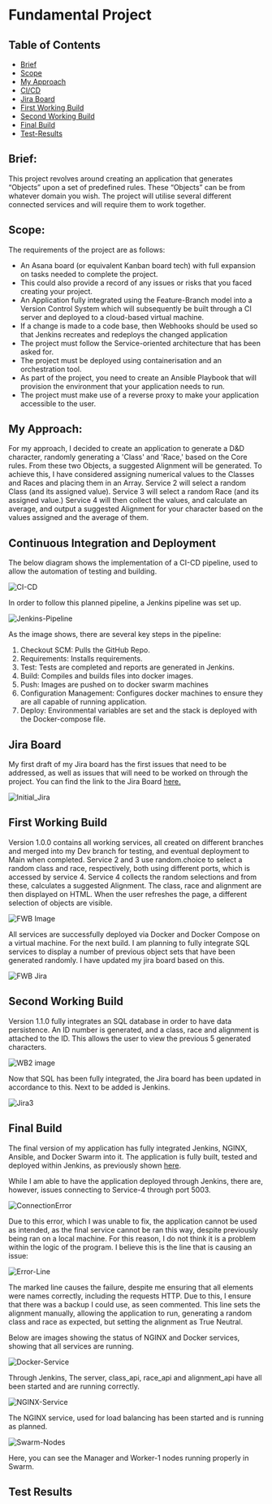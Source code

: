 # Fundamental Project

## Table of Contents

 - [Brief](https://github.com/TSamson-QA/Practical_Project#brief)
 - [Scope](https://github.com/TSamson-QA/Practical_Project#scope)
 - [My Approach](https://github.com/TSamson-QA/Practical_Project#my-approach)
 - [CI/CD](https://github.com/TSamson-QA/Practical_Project#continuous-integration-and-deployment)
 - [Jira Board](https://github.com/TSamson-QA/Practical_Project#jira-board)
 - [First Working Build](https://github.com/TSamson-QA/Practical_Project/blob/main/README.md#first-working-build)
 - [Second Working Build](https://github.com/TSamson-QA/Practical_Project/blob/main/README.md#second-working-build)
 - [Final Build](https://github.com/TSamson-QA/Practical_Project/blob/main/README.md#final-build)
 - [Test-Results](https://github.com/TSamson-QA/Practical_Project/blob/main/README.md#test-results)



## Brief: 
This project revolves around creating an application that generates “Objects” upon a set of predefined rules.
These “Objects” can be from whatever domain you wish. The project will utilise several different connected services and will require them to work together. 


## Scope:
The requirements of the project are as follows:

- An Asana board (or equivalent Kanban board tech) with full expansion on tasks needed to complete the project.
- This could also provide a record of any issues or risks that you faced creating your project.
- An Application fully integrated using the Feature-Branch model into a Version Control System which will subsequently be built through a CI server and deployed to a cloud-based virtual machine.
- If a change is made to a code base, then Webhooks should be used so that Jenkins recreates and redeploys the changed application
- The project must follow the Service-oriented architecture that has been asked for.
- The project must be deployed using containerisation and an orchestration tool.
- As part of the project, you need to create an Ansible Playbook that will provision the environment that your application needs to run.
- The project must make use of a reverse proxy to make your application accessible to the user.

## My Approach:
For my approach, I decided to create an application to generate a D&D character, randomly generating a 'Class' and 'Race,' based on the Core rules. 
From these two Objects, a suggested Alignment will be generated. To achieve this, I have considered assigning numerical values to the Classes and Races and placing them in an Array.
Service 2 will select a random Class (and its assigned value). Service 3 will select a random Race (and its assigned value.)
Service 4 will then collect the values, and calculate an average, and output a suggested Alignment for your character based on the values assigned and the average of them.

## Continuous Integration and Deployment

The below diagram shows the implementation of a CI-CD pipeline, used to allow the automation of testing and building.

![CI-CD](https://github.com/TSamson-QA/Practical_Project/blob/main/images/CI-CD.png)

In order to follow this planned pipeline, a Jenkins pipeline was set up.

![Jenkins-Pipeline](https://github.com/TSamson-QA/Practical_Project/blob/main/images/Pipeline-Jenkins.PNG)

As the image shows, there are several key steps in the pipeline:
 1. Checkout SCM: Pulls the GitHub Repo.
 2. Requirements: Installs requirements.
 3. Test: Tests are completed and reports are generated in Jenkins.
 4. Build: Compiles and builds files into docker images.
 5. Push: Images are pushed on to docker swarm machines
 6. Configuration Management: Configures docker machines to ensure they are all capable of running application.
 7. Deploy: Environmental variables are set and the stack is deployed with the Docker-compose file.

## Jira Board
My first draft of my Jira board has the first issues that need to be addressed, as well as issues that will need to be worked on through the project.
You can find the link to the Jira Board [here.](https://ajcacademyproject.atlassian.net/jira/software/projects/PP/boards/7)

![Initial_Jira](https://github.com/TSamson-QA/Practical_Project/blob/main/images/jira-1.PNG)

## First Working Build
Version 1.0.0 contains all working services, all created on different branches and merged into my Dev branch for testing, and eventual deployment to Main when completed.
Service 2 and 3 use random.choice to select a random class and race, respectively, both using different ports, which is accessed by service 4. Service 4 collects the
random selections and from these, calculates a suggested Alignment. The class, race and alignment are then displayed on HTML. When the user refreshes the page,
a different selection of objects are visible.

![FWB Image](https://github.com/TSamson-QA/Practical_Project/blob/main/images/FWB_image.PNG)

All services are successfully deployed via Docker and Docker Compose on a virtual machine.
For the next build. I am planning to fully integrate SQL services to display a number of previous object sets that have been generated randomly. I have updated my jira board
based on this.

![FWB Jira](https://github.com/TSamson-QA/Practical_Project/blob/main/images/jira-2.PNG)

## Second Working Build
Version 1.1.0 fully integrates an SQL database in order to have data persistence. An ID number is generated, and a class, race and alignment is attached to the ID. This allows the user to view the previous 5 generated characters.

![WB2 image](https://github.com/TSamson-QA/Practical_Project/blob/main/images/WB2_image.PNG)

Now that SQL has been fully integrated, the Jira board has been updated in accordance to this. Next to be added is Jenkins.

![Jira3](https://github.com/TSamson-QA/Practical_Project/blob/main/images/jira-3.PNG)

## Final Build
The final version of my application has fully integrated Jenkins, NGINX, Ansible, and Docker Swarm into it. The application is fully built, tested and deployed within Jenkins, as previously shown [here](https://github.com/TSamson-QA/Practical_Project#continuous-integration-and-deployment).

While I am able to have the application deployed through Jenkins, there are, however, issues connecting to Service-4 through port 5003.

![ConnectionError](https://github.com/TSamson-QA/Practical_Project/blob/main/images/error.PNG)

Due to this error, which I was unable to fix, the application cannot be used as intended, as the final service cannot be ran this way, despite previously being ran on a local machine. For this reason, I do not think it is a problem within the logic of the program. I believe this is the line that is causing an issue:

![Error-Line](https://github.com/TSamson-QA/Practical_Project/blob/main/images/error-line.PNG)

The marked line causes the failure, despite me ensuring that all elements were names correctly, including the requests HTTP. Due to this, I ensure that there was a backup I could use, as seen commented. This line sets the alignment manually, allowing the application to run, generating a random class and race as expected, but setting the alignment as True Neutral.

Below are images showing the status of NGINX and Docker services, showing that all services are running.

![Docker-Service](https://github.com/TSamson-QA/Practical_Project/blob/main/images/docker-service.png)

Through Jenkins, The server, class_api, race_api and alignment_api have all been started and are running correctly.

![NGINX-Service](https://github.com/TSamson-QA/Practical_Project/blob/main/images/nginx-service.PNG)

The NGINX service, used for load balancing has been started and is running as planned.

![Swarm-Nodes](https://github.com/TSamson-QA/Practical_Project/blob/main/images/swarm-nodes.PNG)

Here, you can see the Manager and Worker-1 nodes running properly in Swarm.

## Test Results




